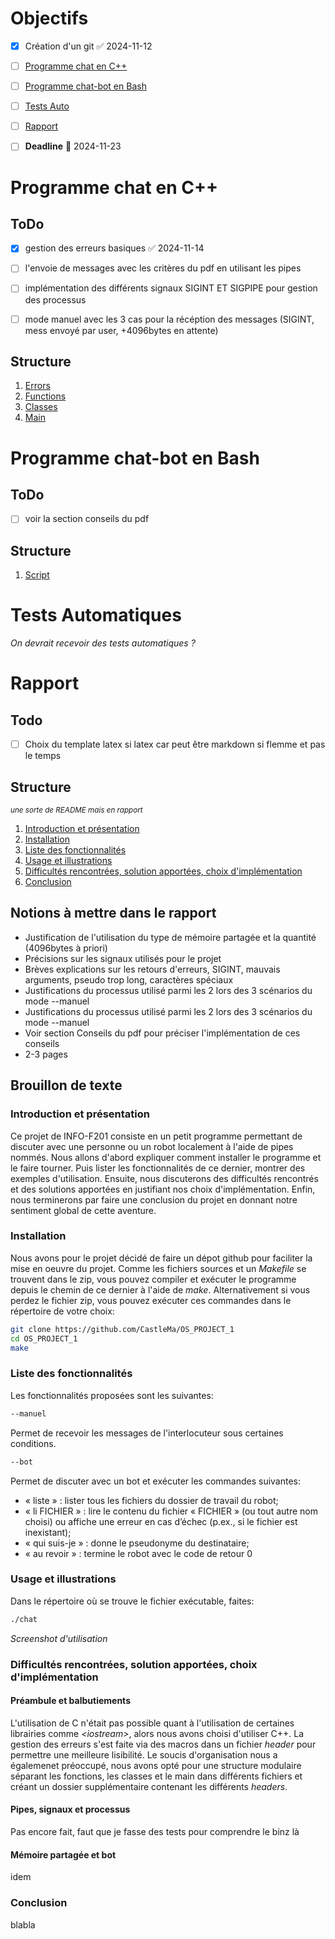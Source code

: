 # Objectifs

- [x] Création d'un git ✅ 2024-11-12
- [ ]  [Programme chat en C++](#programme-chat-en-c)
- [ ]  [Programme chat-bot en Bash](#programme-chat-bot-en-bash)
- [ ]  [Tests Auto](#tests-auto)
- [ ]  [Rapport](#rapport)
- [ ] **Deadline** 📅 2024-11-23



# Programme chat en C++

## ToDo
- [x] gestion des erreurs basiques ✅ 2024-11-14
- [ ] l'envoie de messages avec les critères du pdf en utilisant les pipes
- [ ] implémentation des différents signaux SIGINT ET SIGPIPE pour gestion des processus
- [ ] mode manuel avec les 3 cas pour la récéption des messages (SIGINT, mess envoyé par user, +4096bytes en attente)


## Structure
1. [Errors](./include/errors.hpp)
2. [Functions](./src/functions.cpp)
3. [Classes](./src/classes.cpp)
4. [Main](./src/main.cpp)



# Programme chat-bot en Bash

## ToDo
- [ ] voir la section conseils du pdf 

## Structure
1. [Script](./chat-bot)


# Tests Automatiques
*On devrait recevoir des tests automatiques ?*


# Rapport

## Todo 
- [ ] Choix du template latex si latex car peut être markdown si flemme et pas le temps

## Structure 
<small>*une sorte de README mais en rapport*</small>
1. [Introduction et présentation](#introduction-et-présentation)
2. [Installation](#installation)
3. [Liste des fonctionnalités](#liste-des-fonctionnalités)
4. [Usage et illustrations](#usage-et-illustrations)
5. [Difficultés rencontrées, solution apportées, choix d'implémentation](#difficultés-rencontrées-solution-apportées-choix-dimplémentation)
8. [Conclusion](#conclusion)


## Notions à mettre dans le rapport
- Justification de l'utilisation du type de mémoire partagée et la quantité (4096bytes à priori)
- Précisions sur les signaux utilisés pour le projet
- Brèves explications sur les retours d'erreurs, SIGINT, mauvais arguments, pseudo trop long, caractères spéciaux
- Justifications du processus utilisé parmi les 2 lors des 3 scénarios du mode --manuel
- Justifications du processus utilisé parmi les 2 lors des 3 scénarios du mode --manuel
- Voir section Conseils du pdf pour préciser l'implémentation de ces conseils
- 2-3 pages



## Brouillon de texte

### Introduction et présentation

Ce projet de INFO-F201 consiste en un petit programme permettant de discuter avec une personne ou un robot localement à l'aide de pipes nommés. Nous allons d'abord expliquer comment installer le programme et le faire tourner. Puis lister les fonctionnalités de ce dernier, montrer des exemples d'utilisation. Ensuite, nous discuterons des difficultés rencontrés et des solutions apportées en justifiant nos choix d'implémentation. Enfin, nous terminerons par faire une conclusion du projet en donnant notre sentiment global de cette aventure.


### Installation

Nous avons pour le projet décidé de faire un dépot github pour faciliter la mise en oeuvre du projet. Comme les fichiers sources et un *Makefile* se trouvent dans le zip, vous pouvez compiler et exécuter le programme depuis le chemin de ce dernier à l'aide de *make*. Alternativement si vous perdez le fichier zip, vous pouvez exécuter ces commandes dans le répertoire de votre choix:

 ```bash
git clone https://github.com/CastleMa/OS_PROJECT_1
cd OS_PROJECT_1
make
```


### Liste des fonctionnalités
Les fonctionnalités proposées sont les suivantes:
```bash
--manuel
```
Permet de recevoir les messages de l'interlocuteur sous certaines conditions.
```bash
--bot
```
Permet de discuter avec un bot et exécuter les commandes suivantes:
- « liste » : lister tous les fichiers du dossier de travail du robot;
- « li FICHIER » : lire le contenu du fichier « FICHIER » (ou tout autre nom choisi) ou
affiche une erreur en cas d’échec (p.ex., si le fichier est inexistant);
- « qui suis-je » : donne le pseudonyme du destinataire;
- « au revoir » : termine le robot avec le code de retour 0


### Usage et illustrations
Dans le répertoire où se trouve le fichier exécutable, faites:
```bash
./chat
```
*Screenshot d'utilisation*



### Difficultés rencontrées, solution apportées, choix d'implémentation

#### Préambule et balbutiements
L'utilisation de C n'était pas possible quant à l'utilisation de certaines librairies comme *\<iostream>*, alors nous avons choisi d'utiliser C++. La gestion des erreurs s'est faite via des macros dans un fichier *header* pour permettre une meilleure lisibilité. Le soucis d'organisation nous a égalemenet préoccupé, nous avons opté pour une structure modulaire séparant les fonctions, les classes et le main dans différents fichiers et créant un dossier supplémentaire contenant les différents *headers*. 

#### Pipes, signaux et processus

Pas encore fait, faut que je fasse des tests pour comprendre le binz là


#### Mémoire partagée et bot

idem


### Conclusion

blabla